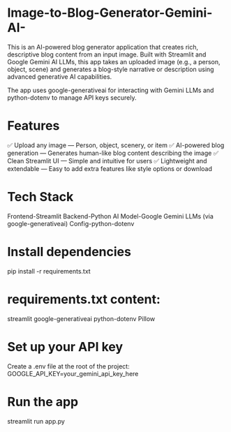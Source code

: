 # Image-to-Blog-Generator-Gemini-AI-
This is an AI-powered blog generator application that creates rich, descriptive blog content from an input image. Built with Streamlit and Google Gemini AI LLMs, this app takes an uploaded image (e.g., a person, object, scene) and generates a blog-style narrative or description using advanced generative AI capabilities.

The app uses google-generativeai for interacting with Gemini LLMs and python-dotenv to manage API keys securely.

# Features
✅ Upload any image — Person, object, scenery, or item
✅ AI-powered blog generation — Generates human-like blog content describing the image
✅ Clean Streamlit UI — Simple and intuitive for users
✅ Lightweight and extendable — Easy to add extra features like style options or download

# Tech Stack
Frontend-Streamlit
Backend-Python
AI Model-Google Gemini LLMs (via google-generativeai)
Config-python-dotenv

# Install dependencies
pip install -r requirements.txt

# requirements.txt content:

streamlit
google-generativeai
python-dotenv
Pillow

#  Set up your API key
Create a .env file at the root of the project:
GOOGLE_API_KEY=your_gemini_api_key_here

# Run the app
streamlit run app.py
